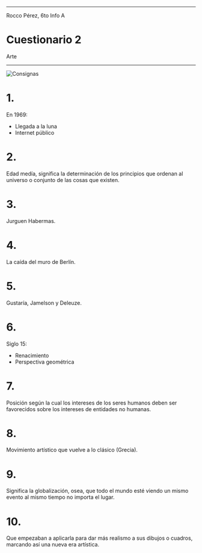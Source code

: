 
---

Rocco Pérez, 6to Info A

# Cuestionario 2

Arte

---

![Consignas](/carpeta-digital/assets/img/arteCuestionario2.jpg)

# 1.

En 1969:

- Llegada a la luna
- Internet público 

# 2.

Edad medía, significa la determinación de los principios que ordenan al universo o conjunto de las cosas que existen.

# 3.

Jurguen Habermas.

# 4.

La caída del muro de Berlín.

# 5.

Gustaría, Jamelson y Deleuze.

# 6.

Siglo 15:

- Renacimiento 
- Perspectiva geométrica 

# 7. 

Posición según la cual los intereses de los seres humanos deben ser favorecidos sobre los intereses de entidades no humanas.

# 8.

Movimiento artístico que vuelve a lo clásico (Grecia).

# 9.

Significa la globalización, osea, que todo el mundo esté viendo un mismo evento al mismo tiempo no importa el lugar.

# 10.

Que empezaban a aplicarla para dar más realismo a sus dibujos o cuadros, marcando así una nueva era artística.
